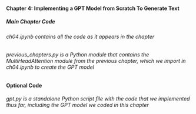 #### Chapter 4: Implementing a GPT Model from Scratch To Generate Text

##### Main Chapter Code

###### ch04.ipynb contains all the code as it appears in the chapter
###### previous_chapters.py is a Python module that contains the MultiHeadAttention module from the previous chapter, which we import in ch04.ipynb to create the GPT model

#### Optional Code

###### gpt.py is a standalone Python script file with the code that we implemented thus far, including the GPT model we coded in this chapter